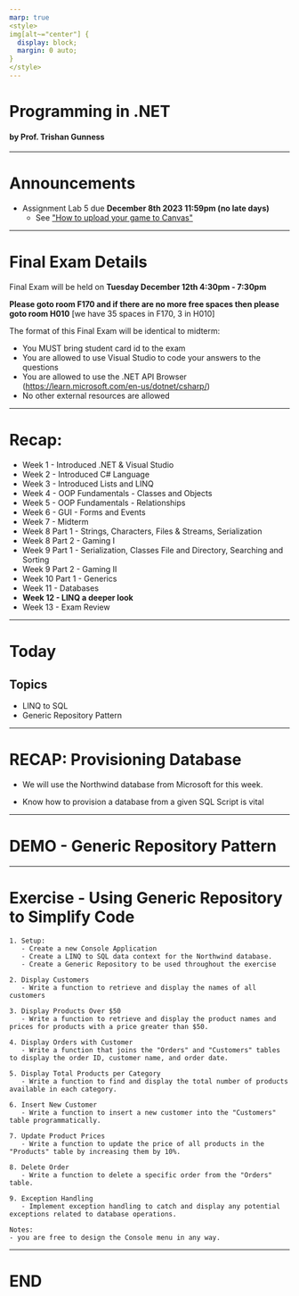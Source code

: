 ```yaml
---
marp: true
<style>
img[alt~="center"] {
  display: block;
  margin: 0 auto;
}
</style>
---
```

# Programming in .NET
#### by Prof. Trishan Gunness 
---
# Announcements  

- Assignment Lab 5 due **December 8th 2023 11:59pm (no late days)**
  - See ["How to upload your game to Canvas"](https://www.youtube.com/watch?v=PNpVoE8w2r8)
---

# Final Exam Details

Final Exam will be held on **Tuesday December 12th 4:30pm - 7:30pm**

**Please goto room F170 and if there are no more free spaces then please goto room H010** [we have 35 spaces in F170, 3 in H010]

The format of this Final Exam will be identical to midterm:
- You MUST bring student card id to the exam
- You are allowed to use Visual Studio to code your answers to the questions
- You are allowed to use the .NET API Browser (https://learn.microsoft.com/en-us/dotnet/csharp/)
- No other external resources are allowed

---


<style scoped>section { font-size: 23px; }</style>
# Recap:
- Week 1 - Introduced .NET & Visual Studio
- Week 2 - Introduced C# Language
- Week 3 - Introduced Lists and LINQ
- Week 4 - OOP Fundamentals - Classes and Objects
- Week 5 - OOP Fundamentals - Relationships
- Week 6 - GUI - Forms and Events
- Week 7 - Midterm
- Week 8 Part 1 - Strings, Characters, Files & Streams, Serialization
- Week 8 Part 2 - Gaming I
- Week 9 Part 1 - Serialization, Classes File and Directory, Searching and Sorting
- Week 9 Part 2 - Gaming II
- Week 10 Part 1 - Generics
- Week 11 - Databases
- **Week 12 - LINQ a deeper look**
- Week 13 - Exam Review
---

# Today

## Topics
- LINQ to SQL
- Generic Repository Pattern

---
# RECAP: Provisioning Database

- We will use the Northwind database from Microsoft for this week.

- Know how to provision a database from a given SQL Script is vital

---

# DEMO - Generic Repository Pattern

---

# Exercise - Using Generic Repository to Simplify Code

```
1. Setup:
   - Create a new Console Application
   - Create a LINQ to SQL data context for the Northwind database.
   - Create a Generic Repository to be used throughout the exercise

2. Display Customers
   - Write a function to retrieve and display the names of all customers

3. Display Products Over $50
   - Write a function to retrieve and display the product names and prices for products with a price greater than $50.

4. Display Orders with Customer
   - Write a function that joins the "Orders" and "Customers" tables to display the order ID, customer name, and order date.

5. Display Total Products per Category
   - Write a function to find and display the total number of products available in each category.

6. Insert New Customer
   - Write a function to insert a new customer into the "Customers" table programmatically.

7. Update Product Prices
   - Write a function to update the price of all products in the "Products" table by increasing them by 10%.

8. Delete Order
   - Write a function to delete a specific order from the "Orders" table.

9. Exception Handling
   - Implement exception handling to catch and display any potential exceptions related to database operations.

Notes:
- you are free to design the Console menu in any way.

```
---


# END